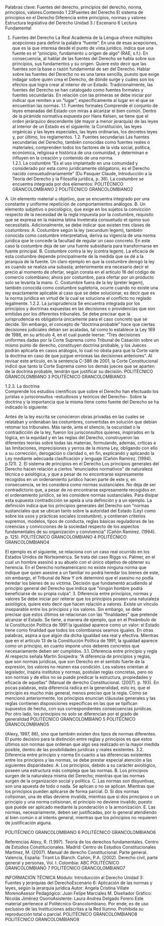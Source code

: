 Palabras clave: 
Fuentes del derecho, principios del derecho, norma, principios, valores.Contenido
1
23Fuentes del Derecho
El sistema de principios en el Derecho
Diferencia entre principios, normas y valores
Estructura legislativa del Derecho 
Unidad 3 / Escenario 6
Lectura Fundamental


1. Fuentes del Derecho
La Real Academia de la Lengua ofrece múltiples acepciones para definir la palabra “fuente”. En una 
de esas acepciones, que es la que interesa desde el punto de vista jurídico, indica que una fuente es el “principio, fundamento u origen de algo” (RAE, s.f.). En consecuencia, al hablar de las fuentes del Derecho se habla sobre sus principios, sus fundamentos y su origen. Quiere esto decir que las fuentes son la base o razón fundamental de ser del Derecho. 
Hablar sobre las fuentes del Derecho no es una tarea sencilla, puesto que exige indagar sobre quién 
crea el Derecho, de dónde surge y cuáles son los efectos que logra crear al interior de un Estado.
Tradicionalmente, las fuentes del Derecho se han catalogado como fuentes formales y fuentes 
secundarias. En relación con las primeras se debe iniciar por indicar que remiten a un “lugar”, específicamente al lugar en el que se encuentran las normas.
1.1. Fuentes formales
Comprende el conjunto de leyes emanadas del Estado con miras a alcanzar el bien común. 
Dentro de la pirámide normativa expuesta por Hans Kelsen, se tiene que el orden jerárquico 
descendente (de mayor a menor jerarquía) de las leyes al interior de un Estado es el siguiente: la Constitución, las leyes orgánicas y las leyes especiales, las leyes ordinarias, los decretos leyes y, por último, los reglamentos. 
1.2. Fuentes secundarias
Las fuentes secundarias del Derecho, también conocidas como fuentes reales o materiales, comprenden todos los factores de la vida social, política, económica, religiosa e histórica de una comunidad, y determinan e influyen en la creación y contenido de una norma.  
1.2.1. La costumbre 
“Es el uso implantado en una comunidad y considerado por esta como jurídicamente obligatorio, es el Derecho nacido consuetudinariamente” (Du Pasquer Claude, Introducción a la Teoría del Derecho y la Filosofía jurídica, p. 36).
La costumbre se encuentra integrada por dos elementos: 
POLITÉCNICO  GRANCOLOMBIANO
2
POLITÉCNICO  GRANCOLOMBIANO2

A. Un elemento material u objetivo, que se encuentra integrado por una constante y uniforme 
repetición de comportamientos análogos. 
B. Un elemento subjetivo o psicológico, que exige en los sujetos la convicción respecto de la necesidad de la regla impuesta por la costumbre, requisito que se expresa en la máxima latina Inveterata consuetudo et opinio suo necessitatis.
Adicionalmente, se debe indicar que existen tres clases de costumbres: 
A. Costumbre según la ley (secundum legem), también conocida como costumbre interpretativa, deriva su vigencia de una norma jurídica que le concede la facultad de regular un caso concreto. En este caso la costumbre deja de ser una fuente subsidiaria para transformarse en fuente principal.
B. Costumbre contra la ley (contra legem). La eficacia de esta costumbre depende principalmente de la medida que se dé a la jerarquía de la fuente. Un claro ejemplo en que la costumbre derogó la ley es cuando se realiza una subasta; anteriormente era necesario decir el precio al momento de ofertar, según consta en el artículo 16 del código de comercio colombiano; ahora por costumbre, para ofertar por un producto solo se levanta la mano.
C.  Costumbre fuera de la ley (preter legem), también conocida como costumbre supletoria, ocurre cuando no existe una ley exactamente aplicable al caso que se debe solucionar, es decir que es la norma jurídica en virtud de la cual se soluciona el conflicto no reglado legalmente.
1.2.2. La jurisprudencia 
Se encuentra integrada por los principios y doctrinas expuestas en las decisiones o providencias que son emitidas por los diferentes tribunales. 
Se debe precisar que la jurisprudencia es obligatoria únicamente para el caso concreto que se decide. 
Sin embargo, el concepto de “doctrina probable” hace que ciertas decisiones judiciales deban ser acatadas, tal como lo establece la Ley 169 de 1986, en su artículo 4, en el cual puede leerse: “Tres decisiones uniformes dadas por la Corte Suprema como Tribunal de Casación sobre un mismo punto de derecho, constituyen doctrina probable, y los Jueces podrán aplicarla en casos análogos, lo cual no obsta para que la Corte varíe la doctrina en caso de que juzgue erróneas las decisiones anteriores”.
Al revisar este artículo, en la sentencia C-386 de 2001, la Corte Constitucional indicó que tanto la 
Corte Suprema como los demás jueces que se aparten de la doctrina probable, tendrán que justificar su decisión.
POLITÉCNICO  GRANCOLOMBIANO
3
POLITÉCNICO  GRANCOLOMBIANO3

1.2.3. La doctrina  
Comprende los estudios científicos que sobre el Derecho han efectuado los juristas o jurisconsultos 
–estudiosos y teóricos del Derecho–. Sobre la doctrina y la importancia que la misma tiene como fuente del Derecho se ha indicado lo siguiente:
  
Antes de la ley escrita se conocieron obras privadas en las cuales se relataban y ordenaban las costumbres, 
convertidas en solución que debían retomar los tribunales. Más tarde, ante el silencio, la oscuridad o la 
contradicción de la ley, fueron los jurisconsultos quienes, inspirados en la lógica, en la equidad y en las reglas 
del Derecho, construyeron las diferentes teorías sobre todas las materias, formulando, además, críticas a las 
limitaciones, imprecisiones y yerros de la misma Ley, obligando con ello a su corrección, derogación o claridad 
o, en fin, explicando y aplicando la Ley mediante adecuada clasificación y lenguaje (Cañón Ramírez. (1994). 
p.121). 
2. El sistema de principios en el Derecho
Los principios generales del Derecho hacen relación a ciertos “enunciados normativos” de naturaleza 
técnica o axiológica, y que a pesar de no encontrarse expresamente recogidos en un ordenamiento jurídico hacen parte de este y, en consecuencia, se les considera como normas sustanciales.
No deja de ser contradictorio que, a pesar de no encontrarse expresamente recogidos en el 
ordenamiento jurídico, se les considere normas sustanciales. Para disipar esta supuesta contradicción se apela a una definición y a un ejemplo. La definición indica que los principios generales del Derecho son “normas sustanciales que se ubican tanto sobre la autoridad del Estado (Ley) como sobre los usos y prácticas sociales (costumbre), y contienen criterios supremos, modelos, tipos de conducta, reglas básicas reguladoras de las creencias y convicciones de la sociedad respecto de los aspectos fundamentales de su organización y convivencia” (Cañón Ramírez. (1994). p. 125).
POLITÉCNICO  GRANCOLOMBIANO
4
POLITÉCNICO  GRANCOLOMBIANO4

El ejemplo es el siguiente, se relaciona con un caso real ocurrido en los Estados Unidos de 
Norteamérica. Se trata del caso Riggs vs. Palmer, en el cual un hombre asesinó a su abuelo con el único objetivo de obtener su herencia. En el Derecho norteamericano no existe ninguna norma que indique que quien asesine a un familiar no podrá heredar los bienes de este, sin embargo, el Tribunal de New Y ork determinó que el asesino no podía heredar los bienes de su víctima. Decisión que fundamentó acudiendo al principio general del Derecho que indica que “ningún hombre podrá beneficiarse de su propia culpa”.
3. Diferencia entre principios, normas y valores
Se debe iniciar por reiterar que los principios poseen una naturaleza axiológica, quiere esto decir que hacen relación a valores. Existe un vínculo inseparable entre los principios y los valores. Sin embargo, se debe precisar que estos últimos se relacionan con las “finalidades” que pretende alcanzar el Estado. 
Se tiene, a manera de ejemplo, que en el Preámbulo de la Constitución Política de 1991 la igualdad 
aparece como un valor: el Estado tiene como finalidad que todos los colombianos seamos iguales. En otras palabras, aspira a que algún día dicha igualdad sea real y efectiva. Mientras que en el artículo 13 de la Constitución Política de 1991, la igualdad aparece como un principio, en cuanto impone unos deberes concretos que necesariamente deben ser cumplidos. 
3.1. Diferencia entre principio y regla
Al respecto señala Martin Sospedra: “A diferencia de principios y reglas, que son normas jurídicas, que son Derecho en el sentido fuerte de la expresión, los valores no reúnen esa condición. Los valores orientan al legislador, inspira institutos y normas, postulan reglas concretas, pero no son normas y de ellos no se puede predicar la estructura, propiedades y eficacia de aquellas” (Manual de derecho Constitucional. (2007). p. 193). En pocas palabras, esta diferencia radica en la generalidad, esto es, que el principio es mucho más general, menos preciso que la regla.
Como se mencionó anteriormente, los principios enuncian cláusulas generales y las reglas contienen 
disposiciones específicas en las que se tipifican supuestos de hecho, con sus correspondientes consecuencias jurídicas. Por otro lado, los principios no solo se diferencian por el grado de generalidad 
POLITÉCNICO  GRANCOLOMBIANO
5
POLITÉCNICO  GRANCOLOMBIANO5

(Alexy, 1997, 86), sino que también existen dos tipos de normas diferentes. El punto decisivo para 
la distinción entre reglas y principios es que estos últimos son normas que ordenan que algo sea realizado en la mayor medida posible, dentro de las posibilidades jurídicas y reales existentes.
3.2. Diferencia entre principio y norma
En cuanto a las diferencias existentes entre los principios y las normas, se debe prestar especial atención a las siguientes disparidades:
A.  Los principios, debido a su carácter axiológico, poseen una estructura más compleja que las normas.
B. Los principios surgen de la naturaleza misma del Derecho; mientras que las normas surgen de la organización social y política.
C. Las normas son disyuntivas, son una apuesta de todo o nada. Se aplican o no se aplican. Mientras que los principios pueden aplicarse de forma parcial. 
D. Si dos normas colisionan, una de ellas deviene invalida, mientras que si dos principios o un principio y una norma colisionan, el principio no deviene invalido, puesto que puede ser aplicado mediante la ponderación o la armonización.
E. Las normas, necesariamente, deben ser justificadas, por lo general atendiendo al bien común o al interés general, mientras que los principios no requieren de justificación alguna. 
 
POLITÉCNICO  GRANCOLOMBIANO
6
POLITÉCNICO  GRANCOLOMBIANO6

Referencias
Alexy, R. (1.997). Teoría de los derechos fundamentales. Centro de Estudios Constitucionales. Madrid: 
Centro de Estudios Constitucionales
Martínez, M. (2007). Manual de derecho Constitucional. Parte general. Valencia, España: Tirant Lo 
Blanch.
Cañón, P.A. (2002). Derecho civil, parte general y personas, Vol. I. Colombia: ABC
POLITÉCNICO  GRANCOLOMBIANO
7
POLITÉCNICO  GRANCOLOMBIANO7

INFORMACIÓN TÉCNICA
Módulo: Introducción al Derecho
Unidad 3: Fuentes y jerarquías del DerechoEscenario 6: Aplicación de las normas y leyes, según la 
jerarquía jurídica
Autor: Angela Cristina Villate MorenoAsesor Pedagógico: Juan Felipe Marciales M.
Diseñador Gráfico: Nicolás Jiménez OsorioAsistente: Laura Andrea Delgado Forero
Este material pertenece al Politécnico Grancolombiano. Por 
ende, es de uso exclusivo de las Instituciones adscritas a la Red Ilumno. Prohibida su reproducción total o parcial.
POLITÉCNICO  GRANCOLOMBIANO8
POLITÉCNICO  GRANCOLOMBIANO8

